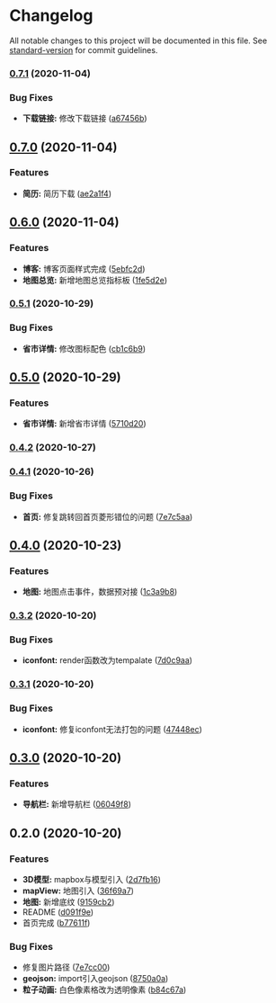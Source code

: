 # Changelog

All notable changes to this project will be documented in this file. See [standard-version](https://github.com/conventional-changelog/standard-version) for commit guidelines.

### [0.7.1](https://github.com/Dzxwind/dzx-screen/compare/v0.7.0...v0.7.1) (2020-11-04)


### Bug Fixes

* **下载链接:** 修改下载链接 ([a67456b](https://github.com/Dzxwind/dzx-screen/commit/a67456b521ea057a398f71de1455bd4708ef373c))

## [0.7.0](https://github.com/Dzxwind/dzx-screen/compare/v0.6.0...v0.7.0) (2020-11-04)


### Features

* **简历:** 简历下载 ([ae2a1f4](https://github.com/Dzxwind/dzx-screen/commit/ae2a1f47bec7faf89c0179ce050d05f72b03488c))

## [0.6.0](https://github.com/Dzxwind/dzx-screen/compare/v0.5.1...v0.6.0) (2020-11-04)


### Features

* **博客:** 博客页面样式完成 ([5ebfc2d](https://github.com/Dzxwind/dzx-screen/commit/5ebfc2d8b5a5a45bb4872817f6be4a61818dfc4d))
* **地图总览:** 新增地图总览指标板 ([1fe5d2e](https://github.com/Dzxwind/dzx-screen/commit/1fe5d2ec70b9e7f79757537b4073eaa6cc0f380b))

### [0.5.1](https://github.com/Dzxwind/dzx-screen/compare/v0.5.0...v0.5.1) (2020-10-29)


### Bug Fixes

* **省市详情:** 修改图标配色 ([cb1c6b9](https://github.com/Dzxwind/dzx-screen/commit/cb1c6b9865e6f8a56472c7416d5b98b827593f6b))

## [0.5.0](https://github.com/Dzxwind/dzx-screen/compare/v0.4.2...v0.5.0) (2020-10-29)


### Features

* **省市详情:** 新增省市详情 ([5710d20](https://github.com/Dzxwind/dzx-screen/commit/5710d208381ec1cfe90b87f0b04f0bdfa95631e2))

### [0.4.2](https://github.com/Dzxwind/dzx-screen/compare/v0.4.1...v0.4.2) (2020-10-27)

### [0.4.1](https://github.com/Dzxwind/dzx-screen/compare/v0.4.0...v0.4.1) (2020-10-26)


### Bug Fixes

* **首页:** 修复跳转回首页菱形错位的问题 ([7e7c5aa](https://github.com/Dzxwind/dzx-screen/commit/7e7c5aae5f5996801530621105609bdb64a82679))

## [0.4.0](https://github.com/Dzxwind/dzx-screen/compare/v0.3.2...v0.4.0) (2020-10-23)


### Features

* **地图:** 地图点击事件，数据预对接 ([1c3a9b8](https://github.com/Dzxwind/dzx-screen/commit/1c3a9b8785ea2e1178a1d10736e92f1a6e453dc9))

### [0.3.2](https://github.com/Dzxwind/dzx-screen/compare/v0.3.1...v0.3.2) (2020-10-20)


### Bug Fixes

* **iconfont:** render函数改为tempalate ([7d0c9aa](https://github.com/Dzxwind/dzx-screen/commit/7d0c9aa9e2adf69a1ebd65c897740a6aecc6f844))

### [0.3.1](https://github.com/Dzxwind/dzx-screen/compare/v0.3.0...v0.3.1) (2020-10-20)


### Bug Fixes

* **iconfont:** 修复iconfont无法打包的问题 ([47448ec](https://github.com/Dzxwind/dzx-screen/commit/47448ec3f6df89c27d70d89c95c446c1c5e79e9f))

## [0.3.0](https://github.com/Dzxwind/dzx-screen/compare/v0.2.0...v0.3.0) (2020-10-20)


### Features

* **导航栏:** 新增导航栏 ([06049f8](https://github.com/Dzxwind/dzx-screen/commit/06049f8dd0018634aa666b1654fd76a6e74920a1))

## 0.2.0 (2020-10-20)


### Features

* **3D模型:** mapbox与模型引入 ([2d7fb16](https://github.com/Dzxwind/dzx-screen/commit/2d7fb16ba31832d784463264169965b53077b5be))
* **mapView:** 地图引入 ([36f69a7](https://github.com/Dzxwind/dzx-screen/commit/36f69a76d72743f5c5b489d22144046913971cfd))
* **地图:** 新增底纹 ([9159cb2](https://github.com/Dzxwind/dzx-screen/commit/9159cb292bac34ba8bf6555225fc936e2aaeed99))
* README ([d091f9e](https://github.com/Dzxwind/dzx-screen/commit/d091f9e5b7efc40ca8ce183b710f3de3d5b408f5))
* 首页完成 ([b77611f](https://github.com/Dzxwind/dzx-screen/commit/b77611ff626246c0cfaf6d709af59a640d9ae827))


### Bug Fixes

* 修复图片路径 ([7e7cc00](https://github.com/Dzxwind/dzx-screen/commit/7e7cc00ed331c252815176038a16952c15ba99c2))
* **geojson:** import引入geojson ([8750a0a](https://github.com/Dzxwind/dzx-screen/commit/8750a0adb1e02637190d7be118ae0ba76ae8ad6a))
* **粒子动画:** 白色像素格改为透明像素 ([b84c67a](https://github.com/Dzxwind/dzx-screen/commit/b84c67adbb9a12d38ec4e29795e33ead3590e9d2))
